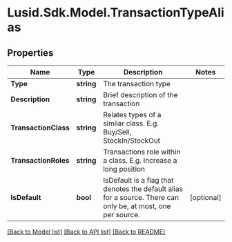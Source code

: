 # Lusid.Sdk.Model.TransactionTypeAlias

## Properties

Name | Type | Description | Notes
------------ | ------------- | ------------- | -------------
**Type** | **string** | The transaction type | 
**Description** | **string** | Brief description of the transaction | 
**TransactionClass** | **string** | Relates types of a similar class. E.g. Buy/Sell, StockIn/StockOut | 
**TransactionRoles** | **string** | Transactions role within a class. E.g. Increase a long position | 
**IsDefault** | **bool** | IsDefault is a flag that denotes the default alias for a source. There can only be, at most, one per source. | [optional] 

[[Back to Model list]](../README.md#documentation-for-models) [[Back to API list]](../README.md#documentation-for-api-endpoints) [[Back to README]](../README.md)

